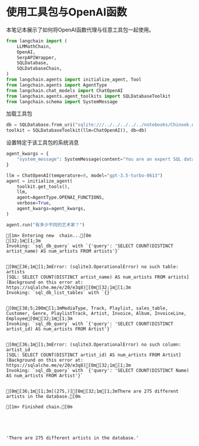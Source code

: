 # 使用工具包与OpenAI函数

本笔记本展示了如何将OpenAI函数代理与任意工具包一起使用。


```python
from langchain import (
    LLMMathChain,
    OpenAI,
    SerpAPIWrapper,
    SQLDatabase,
    SQLDatabaseChain,
)
from langchain.agents import initialize_agent, Tool
from langchain.agents import AgentType
from langchain.chat_models import ChatOpenAI
from langchain.agents.agent_toolkits import SQLDatabaseToolkit
from langchain.schema import SystemMessage
```

加载工具包


```python
db = SQLDatabase.from_uri("sqlite:///../../../../../notebooks/Chinook.db")
toolkit = SQLDatabaseToolkit(llm=ChatOpenAI(), db=db)
```

设置特定于该工具包的系统消息


```python
agent_kwargs = {
    "system_message": SystemMessage(content="You are an expert SQL data analyst.")
}
```


```python
llm = ChatOpenAI(temperature=0, model="gpt-3.5-turbo-0613")
agent = initialize_agent(
    toolkit.get_tools(), 
    llm, 
    agent=AgentType.OPENAI_FUNCTIONS, 
    verbose=True, 
    agent_kwargs=agent_kwargs,
)
```


```python
agent.run("有多少不同的艺术家？")
```

    
    
    [1m> Entering new  chain...[0m
    [32;1m[1;3m
    Invoking: `sql_db_query` with `{'query': 'SELECT COUNT(DISTINCT artist_name) AS num_artists FROM artists'}`
    
    
    [0m[36;1m[1;3mError: (sqlite3.OperationalError) no such table: artists
    [SQL: SELECT COUNT(DISTINCT artist_name) AS num_artists FROM artists]
    (Background on this error at: https://sqlalche.me/e/20/e3q8)[0m[32;1m[1;3m
    Invoking: `sql_db_list_tables` with `{}`
    
    
    [0m[38;5;200m[1;3mMediaType, Track, Playlist, sales_table, Customer, Genre, PlaylistTrack, Artist, Invoice, Album, InvoiceLine, Employee[0m[32;1m[1;3m
    Invoking: `sql_db_query` with `{'query': 'SELECT COUNT(DISTINCT artist_id) AS num_artists FROM Artist'}`
    
    
    [0m[36;1m[1;3mError: (sqlite3.OperationalError) no such column: artist_id
    [SQL: SELECT COUNT(DISTINCT artist_id) AS num_artists FROM Artist]
    (Background on this error at: https://sqlalche.me/e/20/e3q8)[0m[32;1m[1;3m
    Invoking: `sql_db_query` with `{'query': 'SELECT COUNT(DISTINCT Name) AS num_artists FROM Artist'}`
    
    
    [0m[36;1m[1;3m[(275,)][0m[32;1m[1;3mThere are 275 different artists in the database.[0m
    
    [1m> Finished chain.[0m
    




    'There are 275 different artists in the database.'




```python

```
